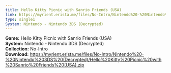 ```yaml
---
title: Hello Kitty Picnic with Sanrio Friends (USA)
link: https://myrient.erista.me/files/No-Intro/Nintendo%20-%20Nintendo%203DS%20(Decrypted)/Hello%20Kitty%20Picnic%20with%20Sanrio%20Friends%20(USA).zip
type: single1
System: Nintendo - Nintendo 3DS (Decrypted)
---
```

<b>Game:</b> Hello Kitty Picnic with Sanrio Friends (USA)<br>
<b>System:</b> Nintendo - Nintendo 3DS (Decrypted)<br>
<b>Collection:</b> No-Intro<br>
<b>Download:</b> https://myrient.erista.me/files/No-Intro/Nintendo%20-%20Nintendo%203DS%20(Decrypted)/Hello%20Kitty%20Picnic%20with%20Sanrio%20Friends%20(USA).zip